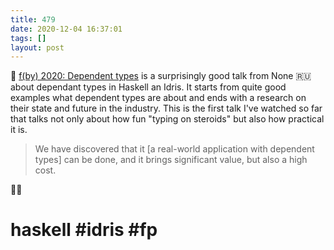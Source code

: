 ```yaml
---
title: 479
date: 2020-12-04 16:37:01
tags: []
layout: post
---
```


🎥 [f(by) 2020: Dependent types](https://youtu.be/ohG-PRwOorA) is a surprisingly good talk from None 🇷🇺 about dependant types in Haskell an Idris. It starts from quite good examples what dependent types are about and ends with a research on their state and future in the industry. This is the first talk I've watched so far that talks not only about how fun "typing on steroids" but also how practical it is.

> We have discovered that it [a real-world application with dependent types] can be done, and it brings significant value, but also a high cost.

🤷‍♀️

# haskell #idris #fp
